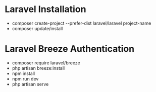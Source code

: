# Laravel Installation 

- composer create-project --prefer-dist laravel/laravel project-name
- composer update/install


# Laravel Breeze Authentication
- composer require laravel/breeze
- php artisan breeze:install
- npm install
- npm run dev
- php artisan serve
